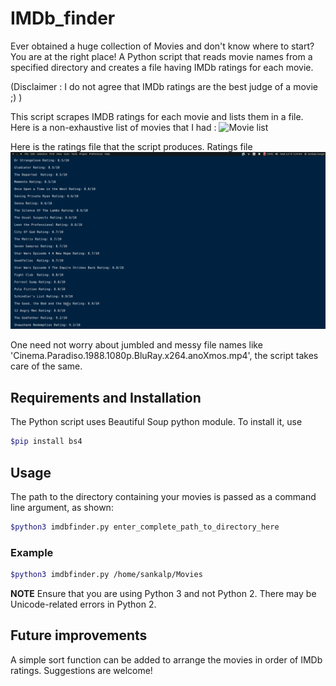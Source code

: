# IMDb_finder #

Ever obtained a huge collection of Movies and don't know where to start? You are at the right place!
A Python script that reads movie names from a specified directory and creates a file having IMDb ratings for each movie.

(Disclaimer : I do not agree that IMDb ratings are the best judge of a movie ;) )

This script scrapes IMDB ratings for each movie and lists them in a file.
Here is a non-exhaustive list of movies that I had :
![Movie list](https://github.com/sankalp-sangle/imdb_finder/blob/master/Sample_Images/movielist.png)

Here is the ratings file that the script produces.
Ratings file
![Ratings file](https://github.com/sankalp-sangle/imdb_finder/blob/master/Sample_Images/ratings.png)

One need not worry about jumbled and messy file names like 'Cinema.Paradiso.1988.1080p.BluRay.x264.anoXmos.mp4', the script takes care of the same.

## Requirements and Installation ##

The Python script uses Beautiful Soup python module. To install it, use
```bash
$pip install bs4
```

## Usage ##
The path to the directory containing your movies is passed as a command line argument, as shown:
```bash
$python3 imdbfinder.py enter_complete_path_to_directory_here
```
### Example ###
```bash
$python3 imdbfinder.py /home/sankalp/Movies
```

**NOTE** 
Ensure that you are using Python 3 and not Python 2. There may be Unicode-related errors in Python 2.

## Future improvements ##

A simple sort function can be added to arrange the movies in order of IMDb ratings.
Suggestions are welcome!
